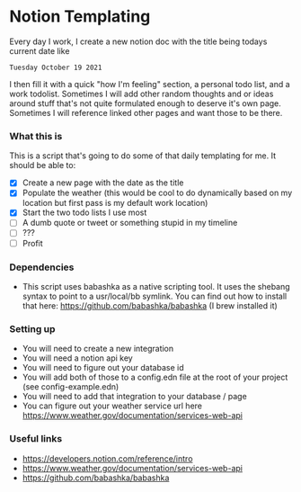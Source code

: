 # Notion Templating

Every day I work, I create a new notion doc with the title being todays current date like
```
Tuesday October 19 2021
```
I then fill it with a quick "how I'm feeling" section, a personal todo list, and a work todolist. Sometimes I will add other random thoughts and or ideas around stuff that's not quite formulated enough to deserve it's own page. Sometimes I will reference linked other pages and want those to be there.

### What this is
This is a script that's going to do some of that daily templating for me. It should be able to:
- [x] Create a new page with the date as the title
- [x] Populate the weather (this would be cool to do dynamically based on my location but first pass is my default work location)
- [x] Start the two todo lists I use most
- [ ] A dumb quote or tweet or something stupid in my timeline
- [ ] ???
- [ ] Profit

### Dependencies
- This script uses babashka as a native scripting tool. It uses the shebang syntax to point to a usr/local/bb symlink. You can find out how to install that here: https://github.com/babashka/babashka (I brew installed it)

### Setting up
- You will need to create a new integration
- You will need a notion api key
- You will need to figure out your database id
- You will add both of those to a config.edn file at the root of your project (see config-example.edn)
- You will need to add that integration to your database / page
- You can figure out your weather service url here https://www.weather.gov/documentation/services-web-api


### Useful links
- https://developers.notion.com/reference/intro
- https://www.weather.gov/documentation/services-web-api
- https://github.com/babashka/babashka
